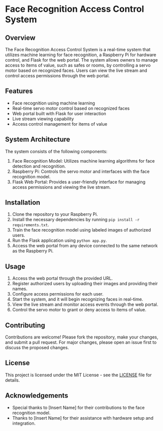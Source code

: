# Face Recognition Access Control System

## Overview
The Face Recognition Access Control System is a real-time system that utilizes machine learning for face recognition, a Raspberry Pi for hardware control, and Flask for the web portal. The system allows owners to manage access to items of value, such as safes or rooms, by controlling a servo motor based on recognized faces. Users can view the live stream and control access permissions through the web portal.

## Features
- Face recognition using machine learning
- Real-time servo motor control based on recognized faces
- Web portal built with Flask for user interaction
- Live stream viewing capability
- Access control management for items of value

## System Architecture
The system consists of the following components:
1. Face Recognition Model: Utilizes machine learning algorithms for face detection and recognition.
2. Raspberry Pi: Controls the servo motor and interfaces with the face recognition model.
3. Flask Web Portal: Provides a user-friendly interface for managing access permissions and viewing the live stream.

## Installation
1. Clone the repository to your Raspberry Pi.
2. Install the necessary dependencies by running `pip install -r requirements.txt`.
3. Train the face recognition model using labeled images of authorized users.
4. Run the Flask application using `python app.py`.
5. Access the web portal from any device connected to the same network as the Raspberry Pi.

## Usage
1. Access the web portal through the provided URL.
2. Register authorized users by uploading their images and providing their names.
3. Configure access permissions for each user.
4. Start the system, and it will begin recognizing faces in real-time.
5. View the live stream and monitor access events through the web portal.
6. Control the servo motor to grant or deny access to items of value.

## Contributing
Contributions are welcome! Please fork the repository, make your changes, and submit a pull request. For major changes, please open an issue first to discuss the proposed changes.

## License
This project is licensed under the MIT License - see the [LICENSE](LICENSE) file for details.

## Acknowledgements
- Special thanks to [Insert Name] for their contributions to the face recognition model.
- Thanks to [Insert Name] for their assistance with hardware setup and integration.
